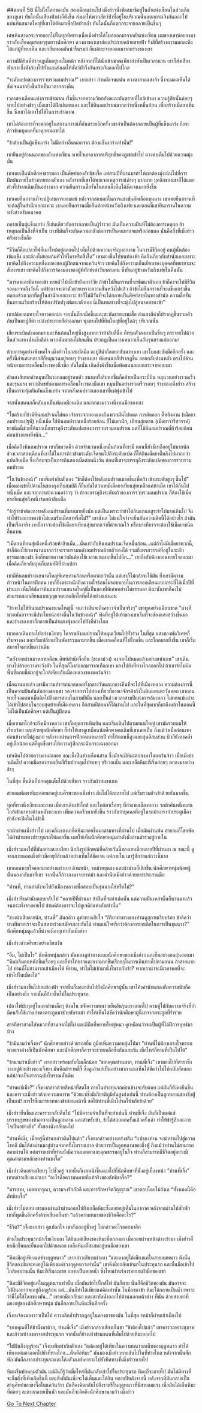 ##ตอนที่ 58 นี่ไม่ใช่โลกของมัน
สองเดือนผ่านไป เมิ่งฮ่าวนั่งขัดสมาธิอยู่ในถ้ำแห่งเซียนในส่วนลึกของภูเขา ทันใดนั้นเสียงฟ้าผ่าก็ดังขึ้น ส่งผลให้พวกสัตว์ป่าที่อยู่ในบริเวณนั้นแตกกระเจิงกันออกไป แผ่นหินขนาดใหญ่ที่เขาได้ตัดมาเพื่อปิดปากถ้ำ ทันใดนั้นก็แตกกระจายกลายเป็นชิ้นๆ

เศษหินสาดกระจายออกไปในทุกทิศทางเมื่อเมิ่งฮ่าวได้โผล่ออกมาจากถ้ำแห่งเซียน ผมของเขาห้อยลงมาราวกับเสื้อคลุมรอบๆชุดยาวนักศึกษา ดวงตาของเขาส่องประกายคล้ายสายฟ้า รังสีที่สร้างความตกตะลึงให้แก่ผู้ที่พบเห็น และกลิ่นหอมอันน่ารื่นรมย์ ก็แผ่กระจายออกมาจากร่างของเขา

ความปิติยินดีปรากฎเต็มอยู่บนใบหน้า หลังจากที่ได้นั่งเข้าฌาณเพียงลำพังเป็นเวลานาน เขาก็ส่งเสียงหัวเราะซึ่งดังก้องไปทั่วและส่งผลให้สัตว์ป่าวิ่งกันกระเจิงออกไปไกล

“ระดับแปดของการรวบรวมลมปราณ!” เขากล่าว กำหมัดจนแน่น ดวงตาสาดแสงจ้า ซึ่งจะมองเห็นได้ชัดเจนมากยิ่งขึ้นถ้าเป็นเวลากลางคืน

เวลาสองเดือนแห่งการเข้าฌาณ เริ่มขึ้นจากความวิตกกังลและอันตรายที่ใกล้เข้ามา ความรู้สึกนั้นค่อยๆ หายไปอย่างช้าๆ เมื่อเขาได้ฝึกฝนตนเอง และใช้หินลมปราณมากกว่าหนึ่งหมื่นก้อน เพื่อสร้างเม็ดยาเพิ่มขึ้น ซึ่งเขาได้เอาไปใช้ในการเข้าฌาณ

เขาไม่ต้องการที่จะตกอยู่ในสถานการณ์ที่อันตรายอีกครั้ง เขาจำเป็นต้องกลายเป็นผู้ที่แข็งแกร่ง ถึงจะก้าวข้ามบุคคลที่มาคุกคามเขาได้

“ข้าต้องเป็นผู้แข็งแกร่ง ไม่มีอย่างอื่นนอกจาก ต้องแข็งแกร่งเท่านั้น!”

เขายืนอยู่ด้านนอกของถ้ำแห่งเซียน หายใจเอาอากาศบริสุทธิ์ของภูเขาเข้าไป ดวงตาเต็มไปด้วยความมุ่งมั่น

เขาเคยเป็นนักศึกษาธรรมดา เป็นศิษย์ของลัทธิขงจื๊อ แต่สามปีที่ผ่านมาทำให้เขาต้องมุ่งเน้นไปที่การฝึกฝนภายในร่างกายของตัวเอง หลังจากที่เขาได้พบเจอเหตุการณ์ต่างๆ มากมาย บุคลิกของเขาก็ได้แตกต่างไปจากเดิมเป็นอย่างมาก ความยืนกรานดื้อรั้นในตอนนี้เห็นได้ชัดเจนมากยิ่งขึ้น

เขาเคยยืนกรานที่จะปฏิเสธการยอมแพ้ หลังจากสอบตกในการแข่งขันคัดเลือกขุนนาง เขาเคยยืนกรานที่จะต่อสู้ในสำนักเอกะเทวะ เขาเคยยืนกรานเมื่อยืนต่อหน้าหวังเถิงเฟย และตอนนี้เขายืนกรานในความหวังสำหรับอนาคต

กลายเป็นผู้แข็งแกร่ง ก็เช่นเดียวกับการกลายเป็นผู้ร่ำรวย มันเป็นความฝันที่ไม่ต้องการเหตุผล ถ้าเหตุผลเป็นสิ่งที่จำเป็น บางทีมันก็จะเกิดความกลัวต่อการเป็นคนยากจนหรืออ่อนแอ นั่นคือสิ่งที่เมิ่งฮ่าวศรัทธาเชื่อถือ

“ชีวิตก็คือเปลวไฟที่เผาไหม้อยู่ตลอดไป เต็มไปด้วยความเจริญงอกงาม ในการมีชีวิตอยู่ คนผู้นั้นต้องเข้มแข็ง และต้องไม่ยอมก้มหัวให้ใครหรือสิ่งใด” เขามองขึ้นไปบนท้องฟ้า คิดถึงเกี่ยวกับสำนักเอกะเทวะ เขาคิดไปถึงความหยิ่งผยองของผู้ฝึกตนจากแคว้นจ้าว เขาคิดไปถึงความเย็นเยียบของบุคคลที่พยายามจะสังหารเขา เขาคิดไปถึงการจ้องมองของผู้พิทักษ์เต๋าวัยกลางคน ซึ่งยืนอยู่ข้างหวังเถิงเฟยในคืนนั้น

“มารดาและบิดาของข้า หายตัวไปเมื่อข้ายังเยาว์วัย ถ้าข้าไม่ยืนกรานที่จะพัฒนาตัวเอง ข้าก็คงจะไม่มีชีวิตรอดมาจนถึงวันนี้ แต่ข้าอาจจะฆ่าตัวตายเพราะความสิ้นหวังไปแล้ว ถ้าข้าไม่ยืนกรานที่จะแข็งแกร่งขึ้นตลอดช่วงเวลาที่อยู่ในสำนักเอกะเทวะ ข้าก็ไม่มีวันที่จะได้กลายเป็นศิษย์สายในของสำนัก ความดื้อรั้นยืนกรานเรียกร้องให้ต้องปรับปรุงพัฒนาตัวเอง นี่เป็นหนทางที่จะมุ่งไปสู่อนาคตของข้า” 

เขาปล่อยลมหายใจยาวออกมา จากนั้นก็ยกมือขึ้นและสะบัดชายแขนเสื้อ ลำแสงสีดำก็ปรากฎขึ้นรวมตัวกันเป็นตะปูสีดำ เปล่งประกายสีดำออกมา พุ่งตรงไปที่หินใหญ่ที่อยู่ใกล้ๆ บริเวณนั้น

เสียงระเบิดดังออกมา และหินก้อนใหญ่ซึ่งสูงมากกว่าห้าสิบสี่ฉื่อ ก็ทรุดตัวลงมาเป็นชิ้นๆ กระจายไปด้วยชิ้นส่วนของน้ำแข็งสีดำ พวกมันตกลงไปบนพื้น ปรากฎเป็นความหนาวเย็นอันรุนแรงแผ่ออกมา

ด้วยการดูอย่างพึงพอใจ เมิ่งฮ่าวโบกสะบัดมือ ตะปูสีดำก็ลอยกลับมาหาเขา เขาโบกสะบัดมืออีกครั้ง และครั้งนี้ลำแสงหลากสีก็หมุนวนอยู่รอบๆ ร่างของเขา พัดขนนกก็ปรากฎขึ้น ลอยกลับด้านหลัง ตรงไปด้านหน้าตามการเคลื่อนไหวของนิ้วมือ ทันใดนั้น เกิดสังดังขึ้นเมื่อพัดขนนกแยกกระจายออกมา

ลำแสงสิบหกลำหมุนเป็นวงกลมอยู่รอบตัว ขนนกทั้งสิบหกชิ้นก็คล้ายเป็นกระบี่บิน หมุนวนอย่างรวดเร็วและรุนแรง พวกมันขยับตามการเคลื่อนไหวของมือเขา หมุนปั่นอย่างรวดเร็วรอบๆ ร่างของเมิ่งฮ่าว สร้างเป็นเกราะคุ้มกันอันแข็งแกร่ง จากพลังลมปราณของเขาที่แผ่พุ่งเข้าไป

จากนั้นขนนกก็กลับมาเป็นพัดเหมือนเดิม และตกลงมาวางนิ่งบนมือของเขา

“โชคร้ายที่ข้ามีหินลมปราณไม่พอ เจ้ากระจกทองแดงกินพวกมันไปหมด การคัดลอก ตี้หลิงตาน (เม็ดยาลมปราณปฐพี) หนึ่งเม็ด ใช้หินลมปราณหนึ่งร้อยก้อน ก็ไม่เลวนัก, เทียนสุ่ยตาน (เม็ดยาวารีสวรรค์) ยาชนิดนี้ช่วยได้มากเมื่อบรรลุถึงระดับแปดของการรวบรวมลมปราณ แต่ก็ใช้หินลมปราณตั้ห้าร้อยก้อน ค่อนข้างแพงยิ่งนัก…”

เมื่อคิดถึงหินลมปราณ เขาก็ขมวดคิ้ว ด้วยจำนวนหนึ่งหมื่นก้อนที่เขามี ตอนนี้ยังมีเหลืออยู่ไม่มากนัก ช่วงเวลาสองเดือนที่เขาใช้ในการก้าวข้ามระดับเจ็ดจนไปถึงระดับแปด ก็ได้กินเม็ดยาตี้หลิงไปมากกว่าแปดสิบเม็ด ซึ่งเกือบจะเป็นการกินสองเม็ดต่อหนึ่งวัน ก่อนที่เขาจะบรรลุถึงระดับแปดของการรวบรวมลมปราณ

“ในวันข้างหน้า” เขาพึมพำกับตัวเอง “ข้าก็ต้องใช้พลังลมปราณมากขึ้นเพื่อก้าวข้ามระดับสูงๆ ขึ้นไป” เมื่อมองเข้าไปด้านในของถุงเก็บสมบัติ ก็ยืนยันได้ว่าเขามีเม็ดยาเทียนสุ่ยเหลือแค่ห้าเม็ด เขาได้กินไปหนึ่งเม็ด และจากการคำนวณคร่าวๆ ว่า ถ้าจะบรรลุถึงระดับเก้าของการรวบรวมลมปราณ ก็ต้องใช้เม็ดยาเทียนสุ่ยถึงหนึ่งร้อยห้าสิบเม็ด

“ข้ารู้ว่าข้าต้องการพลังลมปราณที่มากมายยิ่งนัก แต่เป็นเพราะว่าข้าได้กินแกนอสูรเข้าไปมากเกินไป จึงทำให้ร่างกายของข้าไม่ยอมรับเม็ดยาหรือไม่?” เขาลังเล ไม่แน่ใจว่าจะยืนยันความคิดนี้ได้อย่างไร ถ้ามันเป็นเรื่องจริง เขาก็อาจจะต้องใช้เม็ดยาเทียนสุ่ยมากกว่าที่คำนวณไว้ หรือบางทีอาจจะต้องใช้เม็ดยาชนิดอื่นแทน

“เม็ดยาเทียนสุ่ยถึงหนึ่งร้อยห้าสิบเม็ด…นั่นเท่ากับหินลมปราณเจ็ดหมื่นก้อน…แต่ถ้าไม่มีเม็ดยาพวกนี้, ข้าก็ต้องใช้เวลานานมากกว่าจะรวบรวมพลังลมปราณด้วยตัวเองได้ รวมถึงพรสวรรค์ที่อยู่ในระดับธรรมดาของข้า ซึ่งก็หมายความว่ามันต้องใช้เวลานานมากขึ้นไปอีก…” เขาถึงกับต้องถอนหายใจออกมา เมื่อคิดเกี่ยวกับถุงเก็บสมบัติที่ว่างเปล่า

เขามีหินลมปราณขนาดใหญ่พิเศษสามก้อนหรือมากกว่านั้น แต่เขาก็ไม่กล้าจะใช้มัน ยิ่งเขามีความก้าวหน้าในการฝึกตน เขาก็ยิ่งตระหนักถึงความใจร้อนไม่รอบคอบในการลอกเลียนแบบกระบี่ไม้เมื่อปีที่ผ่านมา เห็นได้ชัดว่าหินลมปราณขนาดใหญ่นี้เป็นของที่พิเศษอย่างไม่ธรรมดา มิฉะนั้นเขาก็คงไม่สามารถลอกเลียนแบบกุญแจหยกผลึกโลหิตได้อย่างแน่นอน

“ข้าจะไม่ใช้หินลมปราณขนาดใหญ่นี้ จนกว่ามันจะถึงคราวจำเป็นจริงๆ” เขาพูดอย่างเฉียบขาด “บางทีพวกมันอาจจะมีประโยชน์อย่างอื่นในวันข้างหน้า” พัดที่อยู่ใต้เท้าของเขาเริ่มที่จะส่องแสงสว่างขึ้นมา และร่างของเขาก็กลายเป็นลำแสงพุ่งออกไปยังที่ห่างไกล

เขาออกเดินทางไปอย่างเงียบๆ โคจรพลังลมปราณให้หมุนเวียนไปทั่วร่าง ในที่สุด แสงของพัดวิเศษก็เริ่มจางลง และเริ่มเปลี่ยนเป็นพัดธรรมดามากขึ้น เมื่อเขาเคลื่อนที่ไปไกลขึ้น และไกลมากยิ่งขึ้น เขาก็เริ่มสบายใจมากขึ้นกว่าเดิม

“หลังจากผ่านมาหลายเดือน ศิษย์สำนักจื่อยิ่น (ชะตาม่วง) คงจากไปหมดแล้วอย่างแน่นอน” เขาเดินทางไปด้วยความระวังตัว ในที่สุดก็โผล่ออกมาจากเทือกเขา มองไปยังที่ห่างไกลออกไป ถ้าเขาจำไม่ผิด พื้นที่แถบนี้น่าอยู่จะใกล้เคียงกับเมืองหลวงของแคว้นจ้าว

เมื่อนานมาแล้ว เขามีความปรารถนาตลอดทั้งกลางวันและกลางคืนที่จะไปที่เมืองหลวง ความต้องการนี้เป็นความฝันอันดับสองของเขา รองจากการไปท่องเที่ยวที่อาณาจักรต้าถังในดินแดนตะวันออก เขาถอนหายใจออกมาเมื่อคิดไปถึงการสอบในสามปีนั้น และเป็นช่วงเวลาสามปีแห่งการล้มเหลว ไม่เคยแม้แต่จะได้เข้าไปสอบในรอบสุดท้ายที่เมืองหลวง อีกสามปีต่อมาก็ได้ผ่านไป และในที่สุดเขาก็มาถึงแล้วในตอนนี้ ไม่ได้เป็นนักศึกษา แต่เป็นผู้ฝึกตน

เมื่อเขามาใกล้จะถึงเมืองหลวง เขาก็หยุดการเหินบิน และเริ่มเดินไปตามถนนใหญ่ เขามัดรวบผมให้เรียบร้อย และด้วยชุดนักศึกษา ก็ทำให้เขาดูเหมือนนักศึกษาคนเดิมที่เขาเคยเป็น ถึงแม้ว่าเมื่อก่อนเขาค่อนข้างจะไม่สูงมาก หลังจากผ่านการฝึกตนมาหลายปี ทำให้ตอนนี้สูงและหุ่นดีสมส่วน ผิวก็ยังคงคล้ำอยู่เล็กน้อย แต่ก็ดูแข็งแรงให้ความรู้สึกกระฉับกระเฉงออกมา

เขาเดินไปด้วยความเหม่อลอย ขณะนี้เป็นช่วงเดือนสาม ซึ่งมักจะมีหิมะตกลงมาในแคว้นจ้าว เมื่อเมิ่งฮ่าวเดินไป ความมืดของยามเย็นก็เริ่มปกคลุมไปรอบๆ บริเวณนั้น และเกล็ดหิมะก็เริ่มค่อยๆ ตกลงมาอย่างช้าๆ

ในที่สุด พื้นดินก็ปกคลุมเต็มไปด้วยสีขาว ราวกับผ้าห่มขนนก

สายลมพัดพาหิมะลอยมาอยู่บนศีรษะของเมิ่งฮ่าว มันไม่ได้ละลายไป แต่เริ่มรวมตัวเข้าด้วยกันมากขึ้น

ทุกที่ทางนิ่งเงียบและสงบ เมื่อเขาเดินเข้าใกล้ และใกล้มาเรื่อยๆ ที่กำแพงเมืองหลวง รถม้าคันหนึ่งแล่นใกล้เข้ามาทางด้านหลังของเขา เพิ่มความเร็วมากยิ่งขึ้น ราวกับว่าบุคคลที่อยู่ในรถม้าเกรงว่าประตูเมืองกำลังจะปิดในไม่ช้านี้

รถม้าผ่านเมิ่งฮ่าวไป เตะคลื่นของเกล็ดหิมะลอยขึ้นมาตามทางที่ผ่านไป เมื่อมันผ่านพ้น สายลมก็โชยพัดให้ผ้าม่านของประทุนรถให้ลอยขึ้น เผยให้เห็นนักศึกษาหนุ่มกำลังนั่งอ่านตำราอยู่ภายใน

เมิ่งฮ่าวมองไปที่มันอย่างสงบเงียบ นึกถึงรูปลักษณ์ที่คล้ายกันนี้ของเขาเมื่อหลายปีที่ผ่านมา ณ ขณะนี้ ดูจากภายนอกเมิ่งฮ่าวมีอายุยี่สิบแล้วอย่างเห็นได้ชัดเจน แต่ภายใน เขารู้สึกว่าแก่กว่านี้มาก 

เขาถอนหายใจออกมาอย่างแผ่วเบา ด้านหน้า, รถม้าหยุดลง และผ้าม่านก็เลิกขึ้น นักศึกษาหนุ่มน้อยผู้นั้นมองกลับมาที่เขา จากนั้นก็ก้าวลงมาจากรถม้า และคำนับเมิ่งฮ่าวด้วยการประสานมือ

“ท่านพี่, ท่านกำลังจะไปยังเมืองหลวงเพื่อสอบเป็นขุนนางใช่หรือไม่?”

เมิ่งฮ่าวรีบคำนับตอบกลับไป “หลายปีที่ผ่านมา ข้าฝันที่จะทำเช่นนั้น แต่ความฝันเหล่านั้นก็นานมาแล้วจนกระทั่งจางหายไป ข้าแค่ต้องการจะไปดูเจดีย์แห่งถังเท่านั้น”

“ช่างน่าเสียดายนัก, ท่านพี่” มันกล่าว ดูท่าทางเสียใจ “กิริยาท่าทางของท่านดูสุภาพเรียบร้อย ข้าคิดว่าบางทีพวกเราจะเป็นสหายร่วมสมัครสอบกันได้ ท่านแน่ใจหรือว่าต้องการยกเลิกในการเป็นขุนนาง?” นักศึกหนุ่มดูแล้วก็น่าจะมีอายุเท่ากับเมิ่งฮ่าว

เมิ่งฮ่าวส่ายศีรษะอย่างเงียบงัน

“อืม, ไม่เป็นไร” นักศึกหนุ่มกล่าว มันมองดูท่าทางแบบนักศึกษาของเมิ่งฮ่าว และยิ้มอย่างอบอุ่นออกมา “หิมะเริ่มตกหนักขึ้นเรื่อยๆ และก็ทำให้ยากและยากมากขึ้นเรื่อยๆในการเดินทางไปตามถนน ถ้าสายมากไป ท่านก็ไม่สามารถเข้าเมืองได้ พี่ท่าน, ทำไมไม่เข้ามานั่งในรถกับข้า? พวกเราน่าจะมีเวลาพอที่จะเข้าไปในเมืองได้”

เมิ่งฮ่าวมองขึ้นไปบนท้องฟ้า จากนั้นก็มองกลับไปยังนักศึกษาผู้นั้น เขาโค้งคำนับแสดงถึงความนับถือเป็นอย่างยิ่ง จากนั้นก็ก้าวขึ้นไปในประทุนรถ

เปลวไฟปะทุอยู่ในเตาถ่านเล็กๆ ด้านใน ขจัดความหนาวเย็นอันรุนแรงออกไป ควบคู่ไปกับความจริงที่ว่า มีคนรับใช้เก่าแก่ของตระกูลมาช่วยขับรถม้า ทำให้เห็นได้ชัดว่านักศึกษาผู้นี้มาจากตระกูลที่ร่ำรวย

สารถีชราสวมใส่หมวกที่สานจากไม้ไผ่ และมีมือที่หยาบใหญ่หนา ดูเหมือนว่าจะเป็นผู้ที่ได้ฝึกวรยุทธ์มาบ้าง

“ข้ามีนามว่าเจิ้งยง” นักศึกษากล่าวด้วยรอยยิ้ม ถูมือเพิ่มความอบอุ่นไปมา “ท่านพี่ไม่ต้องเกรงใจหรอก พวกเราต่างก็เป็นนักศึกษา และนักศึกษาก็ควรจะช่วยเหลือซึ่งกันและกัน เมื่อไหร่ก็ตามที่เป็นไปได้”

“ข้านามว่าเมิ่งฮ่าว” เขากล่าวพร้อมกับยิ้มเล็กน้อย “ขอบคุณท่านมาก, ท่านพี่เจิ้ง” เขามองไปที่ตำราซึ่งวางอยู่ด้านข้างของเจิ้งยง มันคือตำราหลี่จี้ ซึ่งดูเก่าแก่เป็นอย่างมาก และเห็นได้ชัดว่าไม่ใช่ฉบับคัดลอก แต่น่าจะเป็นตำราฉบับโบราณดั้งเดิม

“ท่านแซ่เมิ่ง?” เจิ้งยงกล่าวด้วยสีหน้าที่สดใส ภายในประทุนรถค่อนข้างจะคับแคบ แต่มันก็ยังคงยืนขึ้น และคารวะเมิ่งฮ่าวด้วยความเคารพ “ด้วยแซ่ซึ่งมีเกียรติภูมิอันสูงส่งเช่นนี้ ท่านต้องเป็นลูกหลานของชิ่งฟู่เป็นแน่! การไร้ซึ่งมารยาทของข้าก่อนหน้านี้ ขอให้ท่านพี่เมิ่งโปรดให้ขภัยข้าด้วย”

เมิ่งฮ่าวยืนขึ้นและคารวะกลับคืนไป “ไม่มีความจำเป็นที่จะทำเช่นนี้ ท่านพี่เจิ้ง มันก็เป็นแค่แซ่ บรรพบุรุษของข้าอาจจะเป็นลูกหลาน และสำหรับข้า, ข้าได้สอบตกครั้งแล้วครั้งเล่า ทำให้ข้ารู้สึกละอายใจเป็นอย่างยิ่ง” ทั้งสองนั่งกลับลงไป

“ท่านพี่เมิ่ง, เมื่อครู่นี้ท่านกล่าวผิดไปแล้ว” เจิ้งยงกล่าวอย่างเคร่งขรึม “แซ่ของท่าน จะนำท่านไปสู่ความโชคดี มันได้ส่งผ่านมาสู่ท่านจากครั้งโบราณกาล ด้วยการเป็นลูกหลานของชิ่งฟู่ ถึงแม้ว่าท่านไม่สามารถสอบผ่านได้ แต่ตราบเท่าที่ท่านยังมีความเมตตาและคุณธรรมอยู่ในใจ ท่านก็สามารถมีชีวิตอยู่อย่างมีคุณค่าตามหลักของท่านขงจื๊อ”

เมิ่งฮ่าวคิดอย่างเงียบๆ ไปชั่วครู่ จากนั้นก็เงยหน้าขึ้นมองไปที่นักศึกษาที่นั่งอยู่เบื้องหน้า “ท่านพี่เจิ้ง” เขากล่าวเสียงแผ่วเบา “อะไรคือความหมายที่แท้จริงของลัทธิขงจื๊อ?”

“มารยาท, เมตตากรุณา, ความจงรักภักดี และการรักษาจิตวิญญาณ” เขาตอบโดยไม่ลังเล “ทั้งหมดนี้คือลัทธิขงจื๊อ”

เมิ่งฮ่าวไม่ตอบ เขามองผ่านผ้าม่านออกไปยังเกล็ดหิมะซึ่งลอยอยู่เต็มในอากาศ หลังจากผ่านไปสักพัก เขาก็พูดขึ้นอีกครั้งด้วยเสียงเย็นชา “แล้วความหมายของชีวิตคืออะไร?”

“ชีวิต?” เจิ้งยงกล่าว ดูแปลกใจ เขาลังเลอยู่ชั่วครู่ ไม่กล่าวอะไรออกมาอีก

ด้านในประทุนรถม้าเริ่มเงียบลง ได้ยินแต่เสียงของหิมะที่ตกลงมา เมื่อลอยผ่านหน้าต่างเข้ามา เมิ่งฮ่าวก็ยกมือขึ้นและยื่นออกไปด้านนอก เกล็ดหิมะก็สะสมอยู่บนมือของเขา

“หิมะมีอยู่เพียงแค่ช่วงฤดูหนาว” เขากล่าวเสียงแผ่วเบา “และคงอยู่ได้เพียงแค่ในสายลมหนาว ดังนั้น ชีวิตของมันจะคงอยู่ได้เพียงแค่ช่วงฤดูหนาวเท่านั้น” เขาดึงมือกลับเข้ามาในประทุนรถ และยื่นมือเข้าไปใกล้เตาถ่านนั้น หิมะก็เริ่มละลาย กลายเป็นหยดน้ำ ซึ่งไหลผ่านร่องรอยบนฝ่ามือของเขา

“หิมะมีชีวิตอยู่แค่ในฤดูหนาวเท่านั้น เมื่อมันเข้าไปใกล้ไฟ มันก็ตาย นั่นก็คือชีวิตของมัน มันอาจจะใฝ่ฝันอยากจะอยู่ถึงฤดูร้อน แต่…มันก็ทำได้เพียงแค่คิดเท่านั้น ในมือของข้า หิมะได้กลายเป็นน้ำ เพราะว่านี่ไม่ใช่โลกของมัน…” เขายกมือกลับมา และสะบัดน้ำออกไปด้านนอกหน้าต่าง ที่นั่น ด้วยสายตาที่มองอยู่ของนักศึกษาหนุ่ม มันก็กลายเป็นหิมะขึ้นอีกครั้ง

เจิ้งยงจ้องมองราวเป็นใบ้ ความลึกล้ำปรากฎอยู่ในดวงตาของมัน ในที่สุด รถม้าก็ผ่านเข้าเมืองไป

“ขอบคุณที่ให้ข้านั่งมาด้วย, ท่านพี่เจิ้ง” เมิ่งฮ่าวกล่าวเสียงเย็นชา “ข้าต้องไปแล้ว” เขาคารวะอย่างสุภาพ และก้าวเท้าลงมาจากประทุนรถ จากนั้นก็ย่างเท้าข้ามถนนที่เต็มไปด้วยหิมะออกไป

“ใฝ่ฝันถึงฤดูร้อน” เจิ้งยงพึมพำกับตัวเอง “แต่คงอยู่ได้เพียงในความหนาวเหน็บของฤดูหนาว ทำได้เพียงแค่มองออกไปยังที่ห่างไกล…นั่นคือหิมะ” มันมองเมิ่งฮ่าวหายลับไปในที่ห่างไกล หลังจากนั้นสักพัก มันก็ลงจากประทุนรถและโค้งตัวลงต่ำคารวะไปยังทิศทางที่เมิ่งฮ่าวหายไป

หิมะเริ่มปกคลุมตัวมัน แต่มันก็รู้ว่าเมื่อไหร่ที่มันกลับเข้าไปในประทุนรถ หิมะก็จะตายไป มันไม่มีทางที่จะลืมสิ่งที่เพิ่งเกิดขึ้นนี้ และสิ่งที่มันเพิ่งจะได้เห็นและได้ยิน หลายปีหลังจากนี้ หลังจากที่มันกลายเป็นสานุศิษย์ของขงจื๊อในแคว้นจ้าว มันก็คงคิดกลับไปถึงราตรีในฤดูหนาวที่มีสายลมแรง เมื่อมันได้เห็นหิมะที่ค่อยๆ ละลายกลายเป็นน้ำ และมันก็จะคิดถึงนักศึกษานามว่า เมิ่งฮ่าว


[Go To Next Chapter]( ./59.md)